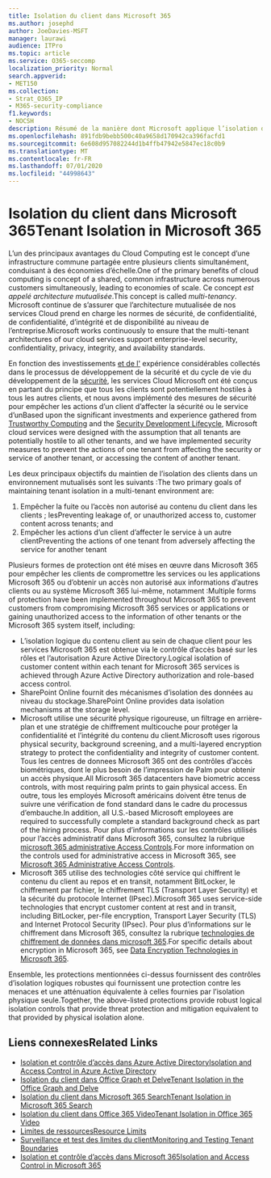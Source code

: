 ```yaml
---
title: Isolation du client dans Microsoft 365
ms.author: josephd
author: JoeDavies-MSFT
manager: laurawi
audience: ITPro
ms.topic: article
ms.service: O365-seccomp
localization_priority: Normal
search.appverid:
- MET150
ms.collection:
- Strat_O365_IP
- M365-security-compliance
f1.keywords:
- NOCSH
description: Résumé de la manière dont Microsoft applique l’isolation du client pour Microsoft 365.
ms.openlocfilehash: 891fdb9bebb500c40a9658d170942ca396facfd1
ms.sourcegitcommit: 6e608d957082244d1b4ffb47942e5847ec18c0b9
ms.translationtype: MT
ms.contentlocale: fr-FR
ms.lasthandoff: 07/01/2020
ms.locfileid: "44998643"
---
```

# <a name="tenant-isolation-in-microsoft-365"></a><span data-ttu-id="f5146-103">Isolation du client dans Microsoft 365</span><span class="sxs-lookup"><span data-stu-id="f5146-103">Tenant Isolation in Microsoft 365</span></span>

<span data-ttu-id="f5146-104">L’un des principaux avantages du Cloud Computing est le concept d’une infrastructure commune partagée entre plusieurs clients simultanément, conduisant à des économies d’échelle.</span><span class="sxs-lookup"><span data-stu-id="f5146-104">One of the primary benefits of cloud computing is concept of a shared, common infrastructure across numerous customers simultaneously, leading to economies of scale.</span></span> <span data-ttu-id="f5146-105">Ce concept *est appelé architecture mutualisée*.</span><span class="sxs-lookup"><span data-stu-id="f5146-105">This concept is called *multi-tenancy*.</span></span> <span data-ttu-id="f5146-106">Microsoft continue de s’assurer que l’architecture mutualisée de nos services Cloud prend en charge les normes de sécurité, de confidentialité, de confidentialité, d’intégrité et de disponibilité au niveau de l’entreprise.</span><span class="sxs-lookup"><span data-stu-id="f5146-106">Microsoft works continuously to ensure that the multi-tenant architectures of our cloud services support enterprise-level security, confidentiality, privacy, integrity, and availability standards.</span></span>

<span data-ttu-id="f5146-107">En fonction des investissements [et de l'](https://www.microsoft.com/trust-center) expérience considérables collectés dans le processus de développement de la sécurité et du cycle de vie du développement de la [sécurité](https://www.microsoft.com/securityengineering/sdl/), les services Cloud Microsoft ont été conçus en partant du principe que tous les clients sont potentiellement hostiles à tous les autres clients, et nous avons implémenté des mesures de sécurité pour empêcher les actions d’un client d’affecter la sécurité ou le service d’un</span><span class="sxs-lookup"><span data-stu-id="f5146-107">Based upon the significant investments and experience gathered from [Trustworthy Computing](https://www.microsoft.com/trust-center) and the [Security Development Lifecycle](https://www.microsoft.com/securityengineering/sdl/), Microsoft cloud services were designed with the assumption that all tenants are potentially hostile to all other tenants, and we have implemented security measures to prevent the actions of one tenant from affecting the security or service of another tenant, or accessing the content of another tenant.</span></span>

<span data-ttu-id="f5146-108">Les deux principaux objectifs du maintien de l’isolation des clients dans un environnement mutualisés sont les suivants :</span><span class="sxs-lookup"><span data-stu-id="f5146-108">The two primary goals of maintaining tenant isolation in a multi-tenant environment are:</span></span>

1.  <span data-ttu-id="f5146-109">Empêcher la fuite ou l’accès non autorisé au contenu du client dans les clients ; les</span><span class="sxs-lookup"><span data-stu-id="f5146-109">Preventing leakage of, or unauthorized access to, customer content across tenants; and</span></span>
2.  <span data-ttu-id="f5146-110">Empêcher les actions d’un client d’affecter le service à un autre client</span><span class="sxs-lookup"><span data-stu-id="f5146-110">Preventing the actions of one tenant from adversely affecting the service for another tenant</span></span>

<span data-ttu-id="f5146-111">Plusieurs formes de protection ont été mises en œuvre dans Microsoft 365 pour empêcher les clients de compromettre les services ou les applications Microsoft 365 ou d’obtenir un accès non autorisé aux informations d’autres clients ou au système Microsoft 365 lui-même, notamment :</span><span class="sxs-lookup"><span data-stu-id="f5146-111">Multiple forms of protection have been implemented throughout Microsoft 365 to prevent customers from compromising Microsoft 365 services or applications or gaining unauthorized access to the information of other tenants or the Microsoft 365 system itself, including:</span></span>

- <span data-ttu-id="f5146-112">L’isolation logique du contenu client au sein de chaque client pour les services Microsoft 365 est obtenue via le contrôle d’accès basé sur les rôles et l’autorisation Azure Active Directory.</span><span class="sxs-lookup"><span data-stu-id="f5146-112">Logical isolation of customer content within each tenant for Microsoft 365 services is achieved through Azure Active Directory authorization and role-based access control.</span></span>
- <span data-ttu-id="f5146-113">SharePoint Online fournit des mécanismes d’isolation des données au niveau du stockage.</span><span class="sxs-lookup"><span data-stu-id="f5146-113">SharePoint Online provides data isolation mechanisms at the storage level.</span></span>
- <span data-ttu-id="f5146-114">Microsoft utilise une sécurité physique rigoureuse, un filtrage en arrière-plan et une stratégie de chiffrement multicouche pour protéger la confidentialité et l’intégrité du contenu du client.</span><span class="sxs-lookup"><span data-stu-id="f5146-114">Microsoft uses rigorous physical security, background screening, and a multi-layered encryption strategy to protect the confidentiality and integrity of customer content.</span></span> <span data-ttu-id="f5146-115">Tous les centres de donnees Microsoft 365 ont des contrôles d’accès biométriques, dont le plus besoin de l’impression de Palm pour obtenir un accès physique.</span><span class="sxs-lookup"><span data-stu-id="f5146-115">All Microsoft 365 datacenters have biometric access controls, with most requiring palm prints to gain physical access.</span></span> <span data-ttu-id="f5146-116">En outre, tous les employés Microsoft américains doivent être tenus de suivre une vérification de fond standard dans le cadre du processus d’embauche.</span><span class="sxs-lookup"><span data-stu-id="f5146-116">In addition, all U.S.-based Microsoft employees are required to successfully complete a standard background check as part of the hiring process.</span></span> <span data-ttu-id="f5146-117">Pour plus d’informations sur les contrôles utilisés pour l’accès administratif dans Microsoft 365, consultez la rubrique [microsoft 365 administrative Access Controls](office-365-administrative-access-controls-overview.md).</span><span class="sxs-lookup"><span data-stu-id="f5146-117">For more information on the controls used for administrative access in Microsoft 365, see [Microsoft 365 Administrative Access Controls](office-365-administrative-access-controls-overview.md).</span></span>
- <span data-ttu-id="f5146-118">Microsoft 365 utilise des technologies côté service qui chiffrent le contenu du client au repos et en transit, notamment BitLocker, le chiffrement par fichier, le chiffrement TLS (Transport Layer Security) et la sécurité du protocole Internet (IPsec).</span><span class="sxs-lookup"><span data-stu-id="f5146-118">Microsoft 365 uses service-side technologies that encrypt customer content at rest and in transit, including BitLocker, per-file encryption, Transport Layer Security (TLS) and Internet Protocol Security (IPsec).</span></span> <span data-ttu-id="f5146-119">Pour plus d’informations sur le chiffrement dans Microsoft 365, consultez la rubrique [technologies de chiffrement de données dans microsoft 365](https://docs.microsoft.com/microsoft-365/compliance/office-365-encryption-in-the-microsoft-cloud-overview).</span><span class="sxs-lookup"><span data-stu-id="f5146-119">For specific details about encryption in Microsoft 365, see [Data Encryption Technologies in Microsoft 365](https://docs.microsoft.com/microsoft-365/compliance/office-365-encryption-in-the-microsoft-cloud-overview).</span></span>

<span data-ttu-id="f5146-120">Ensemble, les protections mentionnées ci-dessus fournissent des contrôles d’isolation logiques robustes qui fournissent une protection contre les menaces et une atténuation équivalente à celles fournies par l’isolation physique seule.</span><span class="sxs-lookup"><span data-stu-id="f5146-120">Together, the above-listed protections provide robust logical isolation controls that provide threat protection and mitigation equivalent to that provided by physical isolation alone.</span></span>

## <a name="related-links"></a><span data-ttu-id="f5146-121">Liens connexes</span><span class="sxs-lookup"><span data-stu-id="f5146-121">Related Links</span></span>

- [<span data-ttu-id="f5146-122">Isolation et contrôle d’accès dans Azure Active Directory</span><span class="sxs-lookup"><span data-stu-id="f5146-122">Isolation and Access Control in Azure Active Directory</span></span>](office-365-isolation-in-azure-active-directory.md)
- [<span data-ttu-id="f5146-123">Isolation du client dans Office Graph et Delve</span><span class="sxs-lookup"><span data-stu-id="f5146-123">Tenant Isolation in the Office Graph and Delve</span></span>](office-365-isolation-in-graph-and-delve.md)
- [<span data-ttu-id="f5146-124">Isolation du client dans Microsoft 365 Search</span><span class="sxs-lookup"><span data-stu-id="f5146-124">Tenant Isolation in Microsoft 365 Search</span></span>](office-365-isolation-in-office-365-search.md)
- [<span data-ttu-id="f5146-125">Isolation du client dans Office 365 Video</span><span class="sxs-lookup"><span data-stu-id="f5146-125">Tenant Isolation in Office 365 Video</span></span>](office-365-isolation-in-office-365-video.md)
- [<span data-ttu-id="f5146-126">Limites de ressources</span><span class="sxs-lookup"><span data-stu-id="f5146-126">Resource Limits</span></span>](office-365-resource-limits.md)
- [<span data-ttu-id="f5146-127">Surveillance et test des limites du client</span><span class="sxs-lookup"><span data-stu-id="f5146-127">Monitoring and Testing Tenant Boundaries</span></span>](office-365-monitoring-and-testing.md)
- [<span data-ttu-id="f5146-128">Isolation et contrôle d’accès dans Microsoft 365</span><span class="sxs-lookup"><span data-stu-id="f5146-128">Isolation and Access Control in Microsoft 365</span></span>](office-365-isolation-in-office-365.md)
